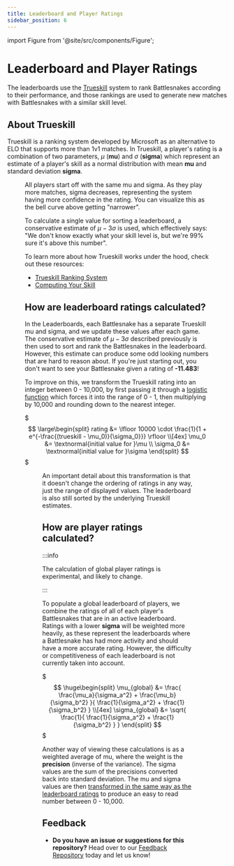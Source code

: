 ```yaml
---
title: Leaderboard and Player Ratings
sidebar_position: 6
---
```


import Figure from '@site/src/components/Figure';

# Leaderboard and Player Ratings

The leaderboards use the [Trueskill](https://en.wikipedia.org/wiki/TrueSkill) system to rank Battlesnakes according to their performance, and those rankings are used to generate new matches with Battlesnakes with a similar skill level.

## About Trueskill

Trueskill is a ranking system developed by Microsoft as an alternative to ELO that supports more than 1v1 matches. In Trueskill, a player's rating is a combination of two parameters, $\mu$ (**mu**) and $\sigma$ (**sigma**) which represent an estimate of a player's skill as a normal distribution with mean **mu** and standard deviation **sigma**.

<Figure caption="A normal distribution with mean mu and standard deviation sigma" credit="http://www.moserware.com/2010/03/computing-your-skill.html" src="/img/normal-distribution.png" />

All players start off with the same mu and sigma. As they play more matches, sigma decreases, representing the system having more confidence in the rating. You can visualize this as the bell curve above getting "narrower".

To calculate a single value for sorting a leaderboard, a conservative estimate of $\mu - 3\sigma$ is used, which effectively says: "We don't know exactly what your skill level is, but we're 99% sure it's above this number".

To learn more about how Trueskill works under the hood, check out these resources:
- [Trueskill Ranking System](https://www.microsoft.com/en-us/research/project/trueskill-ranking-system/)
- [Computing Your Skill](http://www.moserware.com/2010/03/computing-your-skill.html)

## How are leaderboard ratings calculated?

In the Leaderboards, each Battlesnake has a separate Trueskill mu and sigma, and we update these values after each game. The conservative estimate of $\mu - 3\sigma$ described previously is then used to sort and rank the Battlesnakes in the leaderboard. However, this estimate can produce some odd looking numbers that are hard to reason about. If you're just starting out, you don't want to see your Battlesnake given a rating of **-11.483**!

To improve on this, we transform the Trueskill rating into an integer between 0 - 10,000, by first passing it through a [logistic function](https://en.wikipedia.org/wiki/Logistic_function) which forces it into the range of 0 - 1, then multiplying by 10,000 and rounding down to the nearest integer.

$$$
\large\begin{split}
rating &= \lfloor 10000 \cdot \frac{1}{1 + e^{-\frac{(trueskill - \mu_0)}{\sigma_0}}} \rfloor \\[4ex]
\mu_0 &= \textnormal{initial value for }\mu \\
\sigma_0 &= \textnormal{initial value for }\sigma
\end{split}
$$$

<Figure caption="Transforming Trueskill ratings" src="/img/ratings_logistic_function.png" />

An important detail about this transformation is that it doesn't change the ordering of ratings in any way, just the range of displayed values. The leaderboard is also still sorted by the underlying Trueskill estimates.

## How are player ratings calculated?

:::info

The calculation of global player ratings is experimental, and likely to change.

:::

To populate a global leaderboard of players, we combine the ratings of all of each player's Battlesnakes that are in an active leaderboard. Ratings with a lower **sigma** will be weighted more heavily, as these represent the leaderboards where a Battlesnake has had more activity and should have a more accurate rating. However, the difficulty or competitiveness of each leaderboard is not currently taken into account.

$$$
\huge\begin{split}
\mu_{global} &= \frac{
    \frac{\mu_a}{\sigma_a^2} + \frac{\mu_b}{\sigma_b^2}
}{
    \frac{1}{\sigma_a^2} + \frac{1}{\sigma_b^2}
} \\[4ex]
\sigma_{global} &= \sqrt{
    \frac{1}{
        \frac{1}{\sigma_a^2} + \frac{1}{\sigma_b^2}
    }
}
\end{split}
$$$

Another way of viewing these calculations is as a weighted average of mu, where the weight is the **precision** (inverse of the variance). The sigma values are the sum of the precisions converted back into standard deviation. The mu and sigma values are then [transformed in the same way as the leaderboard ratings](#how-are-leaderboard-ratings-calculated) to produce an easy to read number between 0 - 10,000.

## Feedback

* **Do you have an issue or suggestions for this repository?** Head over to our [Feedback Repository](https://play.battlesnake.com/feedback) today and let us know!
